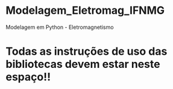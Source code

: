 # Modelagem_Eletromag_IFNMG
Modelagem em Python - Eletromagnetismo

# Todas as instruções de uso das bibliotecas devem estar neste espaço!!
